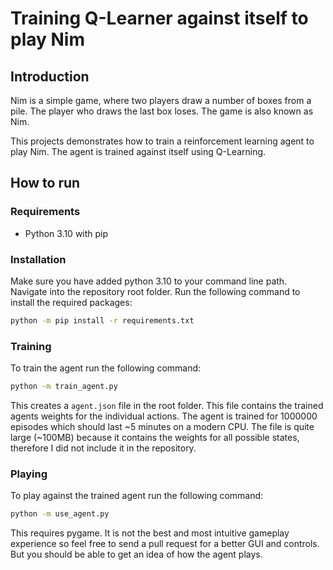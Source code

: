 # Training Q-Learner against itself to play Nim

## Introduction

Nim is a simple game, where two players draw a number of boxes from a pile. The player who draws the last box loses. The game is also known as Nim.

This projects demonstrates how to train a reinforcement learning agent to play Nim. The agent is trained against itself using Q-Learning.

## How to run

### Requirements

* Python 3.10 with pip

### Installation

Make sure you have added python 3.10 to your command line path.
Navigate into the repository root folder. Run the following command to install the required packages:

```bash
python -m pip install -r requirements.txt
```

### Training

To train the agent run the following command:

```bash
python -m train_agent.py
```

This creates a `agent.json` file in the root folder. This file contains the trained agents weights for the individual actions. The agent is trained for 1000000 episodes
which should last ~5 minutes on a modern CPU. The file is quite large (~100MB) because it contains the weights for all possible states, therefore I did not include it in the repository.


### Playing

To play against the trained agent run the following command:

```bash
python -m use_agent.py
```

This requires pygame. It is not the best and most intuitive gameplay experience so
feel free to send a pull request for a better GUI and controls. But you should be able to get an idea of how the agent plays.
